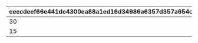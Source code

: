 |ceccdeef66e441de4300ea88a1ed16d34986a6357d357a654c08c54f513b3abc|d8084ecca624eba603774be759653054dfb4a57123cfc61678600727ea3bc600|17038ae40d5f5877a00c6ea3d717fda390154f950dfd3f6dfa42eb29c4be15ae|c3d0f81b8b8946d8d37c16b644fba5fbadde0385dd9033eaae75f24c9007ca20|84632bb3e198990a72f53ccb4ce22caecd99bcf301c6a09d5c03823af38ebe8d|4af0b3cb24fdb696629821f72cf199e45245bac40d31c57c7e08be9566fceef2|
| --- | --- | --- | --- | --- | --- |
|30|30|30|30|30|100|
|15|15|15|15|15|200|